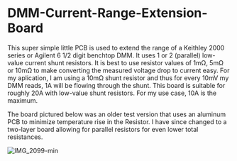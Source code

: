 # DMM-Current-Range-Extension-Board

This super simple little PCB is used to extend the range of a Keithley 2000 series or Agilent 6 1/2 digit benchtop DMM. It uses 1 or 2 (parallel) low-value current shunt resistors. It is best to use resistor values of 1mΩ, 5mΩ or 10mΩ to make converting the measured voltage drop to current easy. For my aplication, I am using a 10mΩ shunt resistor and thus for every 10mV my DMM reads, 1A will be flowing through the shunt. This board is suitable for roughly 20A with low-value shunt resistors. For my use case, 10A is the maximum. 

The board pictured below was an older test version that uses an aluminum PCB to minimize temperature rise in the Resistor. I have since changed to a two-layer board allowing for parallel resistors for even lower total resistances. 

![IMG_2099-min](https://user-images.githubusercontent.com/11001357/168540110-101cfef7-ccad-44c5-8083-dce8a8de08a4.png)
